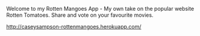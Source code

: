 Welcome to my Rotten Mangoes App - My own take on the popular website Rotten Tomatoes. Share and vote on your favourite movies.  

http://caseysampson-rottenmangoes.herokuapp.com/